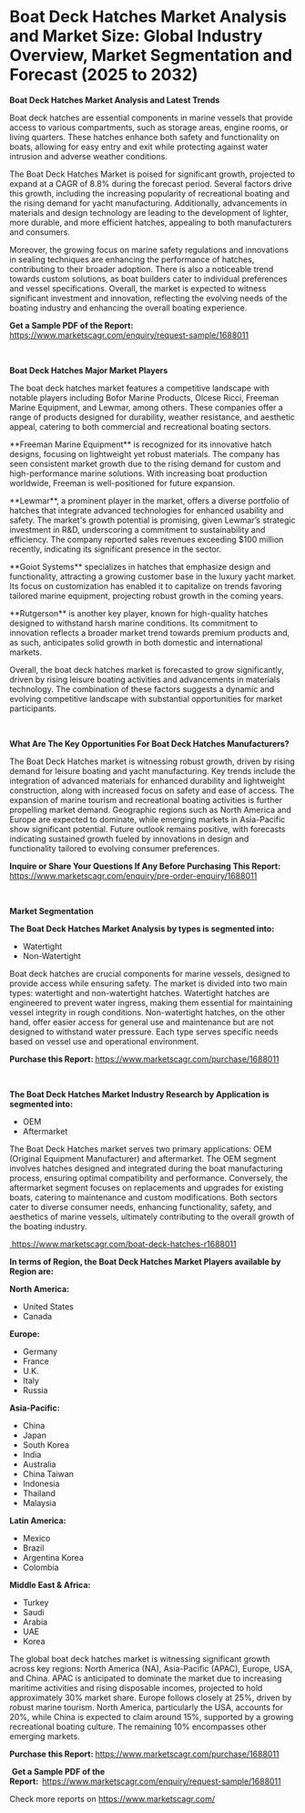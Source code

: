 <p><h1>Boat Deck Hatches Market Analysis and Market Size: Global Industry Overview, Market Segmentation and Forecast (2025 to 2032)</h1></p><p><strong>Boat Deck Hatches Market Analysis and Latest Trends</strong></p>
<p><p>Boat deck hatches are essential components in marine vessels that provide access to various compartments, such as storage areas, engine rooms, or living quarters. These hatches enhance both safety and functionality on boats, allowing for easy entry and exit while protecting against water intrusion and adverse weather conditions.</p><p>The Boat Deck Hatches Market is poised for significant growth, projected to expand at a CAGR of 8.8% during the forecast period. Several factors drive this growth, including the increasing popularity of recreational boating and the rising demand for yacht manufacturing. Additionally, advancements in materials and design technology are leading to the development of lighter, more durable, and more efficient hatches, appealing to both manufacturers and consumers.</p><p>Moreover, the growing focus on marine safety regulations and innovations in sealing techniques are enhancing the performance of hatches, contributing to their broader adoption. There is also a noticeable trend towards custom solutions, as boat builders cater to individual preferences and vessel specifications. Overall, the market is expected to witness significant investment and innovation, reflecting the evolving needs of the boating industry and enhancing the overall boating experience.</p></p>
<p><strong>Get a Sample PDF of the Report:&nbsp;</strong> <a href="https://www.marketscagr.com/enquiry/request-sample/1688011?utm_campaign=3188&utm_medium=2&utm_source=Github&utm_content=ia&utm_term=10042025&utm_id=boat-deck-hatches">https://www.marketscagr.com/enquiry/request-sample/1688011</a></p>
<p>&nbsp;</p>
<p><strong>Boat Deck Hatches Major Market Players</strong></p>
<p><p>The boat deck hatches market features a competitive landscape with notable players including Bofor Marine Products, Olcese Ricci, Freeman Marine Equipment, and Lewmar, among others. These companies offer a range of products designed for durability, weather resistance, and aesthetic appeal, catering to both commercial and recreational boating sectors.</p><p>**Freeman Marine Equipment** is recognized for its innovative hatch designs, focusing on lightweight yet robust materials. The company has seen consistent market growth due to the rising demand for custom and high-performance marine solutions. With increasing boat production worldwide, Freeman is well-positioned for future expansion.</p><p>**Lewmar**, a prominent player in the market, offers a diverse portfolio of hatches that integrate advanced technologies for enhanced usability and safety. The market's growth potential is promising, given Lewmar’s strategic investment in R&D, underscoring a commitment to sustainability and efficiency. The company reported sales revenues exceeding $100 million recently, indicating its significant presence in the sector.</p><p>**Goiot Systems** specializes in hatches that emphasize design and functionality, attracting a growing customer base in the luxury yacht market. Its focus on customization has enabled it to capitalize on trends favoring tailored marine equipment, projecting robust growth in the coming years.</p><p>**Rutgerson** is another key player, known for high-quality hatches designed to withstand harsh marine conditions. Its commitment to innovation reflects a broader market trend towards premium products and, as such, anticipates solid growth in both domestic and international markets.</p><p>Overall, the boat deck hatches market is forecasted to grow significantly, driven by rising leisure boating activities and advancements in materials technology. The combination of these factors suggests a dynamic and evolving competitive landscape with substantial opportunities for market participants.</p></p>
<p>&nbsp;</p>
<p><strong>What Are The Key Opportunities For Boat Deck Hatches Manufacturers?</strong></p>
<p><p>The Boat Deck Hatches market is witnessing robust growth, driven by rising demand for leisure boating and yacht manufacturing. Key trends include the integration of advanced materials for enhanced durability and lightweight construction, along with increased focus on safety and ease of access. The expansion of marine tourism and recreational boating activities is further propelling market demand. Geographic regions such as North America and Europe are expected to dominate, while emerging markets in Asia-Pacific show significant potential. Future outlook remains positive, with forecasts indicating sustained growth fueled by innovations in design and functionality tailored to evolving consumer preferences.</p></p>
<p><strong>Inquire or Share Your Questions If Any Before Purchasing This Report:</strong> <a href="https://www.marketscagr.com/enquiry/pre-order-enquiry/1688011?utm_campaign=3188&utm_medium=2&utm_source=Github&utm_content=ia&utm_term=10042025&utm_id=boat-deck-hatches">https://www.marketscagr.com/enquiry/pre-order-enquiry/1688011</a></p>
<p>&nbsp;</p>
<p><strong>Market Segmentation</strong></p>
<p><strong>The Boat Deck Hatches Market Analysis by types is segmented into:</strong></p>
<p><ul><li>Watertight</li><li>Non-Watertight</li></ul></p>
<p><p>Boat deck hatches are crucial components for marine vessels, designed to provide access while ensuring safety. The market is divided into two main types: watertight and non-watertight hatches. Watertight hatches are engineered to prevent water ingress, making them essential for maintaining vessel integrity in rough conditions. Non-watertight hatches, on the other hand, offer easier access for general use and maintenance but are not designed to withstand water pressure. Each type serves specific needs based on vessel use and operational environment.</p></p>
<p><strong>Purchase this Report:&nbsp;</strong><a href="https://www.marketscagr.com/purchase/1688011?utm_campaign=3188&utm_medium=2&utm_source=Github&utm_content=ia&utm_term=10042025&utm_id=boat-deck-hatches">https://www.marketscagr.com/purchase/1688011</a></p>
<p>&nbsp;</p>
<p><strong>The Boat Deck Hatches Market Industry Research by Application is segmented into:</strong></p>
<p><ul><li>OEM</li><li>Aftermarket</li></ul></p>
<p><p>The Boat Deck Hatches market serves two primary applications: OEM (Original Equipment Manufacturer) and aftermarket. The OEM segment involves hatches designed and integrated during the boat manufacturing process, ensuring optimal compatibility and performance. Conversely, the aftermarket segment focuses on replacements and upgrades for existing boats, catering to maintenance and custom modifications. Both sectors cater to diverse consumer needs, enhancing functionality, safety, and aesthetics of marine vessels, ultimately contributing to the overall growth of the boating industry.</p></p>
<p><a href="https://www.marketscagr.com/boat-deck-hatches-r1688011?utm_campaign=3188&utm_medium=2&utm_source=Github&utm_content=ia&utm_term=10042025&utm_id=boat-deck-hatches">&nbsp;https://www.marketscagr.com/boat-deck-hatches-r1688011</a></p>
<p><strong>In terms of Region, the Boat Deck Hatches Market Players available by Region are:</strong></p>
<p>
    <p> <strong> North America: </strong>
        <ul>
            <li>United States</li>
            <li>Canada</li>
        </ul>
        </p> 
    <p> <strong> Europe: </strong>
        <ul>
            <li>Germany</li>
            <li>France</li>
            <li>U.K.</li>
            <li>Italy</li>
            <li>Russia</li>
        </ul>
        </p> 
    <p> <strong> Asia-Pacific: </strong>
        <ul>
            <li>China</li>
            <li>Japan</li>
            <li>South Korea</li>
            <li>India</li>
            <li>Australia</li>
            <li>China Taiwan</li>
            <li>Indonesia</li>
            <li>Thailand</li>
            <li>Malaysia</li>
        </ul>
        </p> 
    <p> <strong> Latin America: </strong>
        <ul>
            <li>Mexico</li>
            <li>Brazil</li>
            <li>Argentina Korea</li>
            <li>Colombia</li>
        </ul>
        </p> 
    <p> <strong> Middle East & Africa: </strong>
        <ul>
            <li>Turkey</li>
            <li>Saudi</li>
            <li>Arabia</li>
            <li>UAE</li>
            <li>Korea</li>
        </ul>
    </p>
    </p>
<p><p>The global boat deck hatches market is witnessing significant growth across key regions: North America (NA), Asia-Pacific (APAC), Europe, USA, and China. APAC is anticipated to dominate the market due to increasing maritime activities and rising disposable incomes, projected to hold approximately 30% market share. Europe follows closely at 25%, driven by robust marine tourism. North America, particularly the USA, accounts for 20%, while China is expected to claim around 15%, supported by a growing recreational boating culture. The remaining 10% encompasses other emerging markets.</p></p>
<p><strong>Purchase this Report: </strong><a href="https://www.marketscagr.com/purchase/1688011?utm_campaign=3188&utm_medium=2&utm_source=Github&utm_content=ia&utm_term=10042025&utm_id=boat-deck-hatches">https://www.marketscagr.com/purchase/1688011</a></p>
<p>&nbsp;<strong>Get a Sample PDF of the Report:&nbsp;&nbsp;</strong><a href="https://www.marketscagr.com/enquiry/request-sample/1688011?utm_campaign=3188&utm_medium=2&utm_source=Github&utm_content=ia&utm_term=10042025&utm_id=boat-deck-hatches">https://www.marketscagr.com/enquiry/request-sample/1688011</a></p>
<p><strong></strong></p>
<p>Check more reports on <a href="https://www.marketscagr.com/?utm_campaign=3188&utm_medium=2&utm_source=Github&utm_content=ia&utm_term=10042025&utm_id=boat-deck-hatches">https://www.marketscagr.com/</a></p>